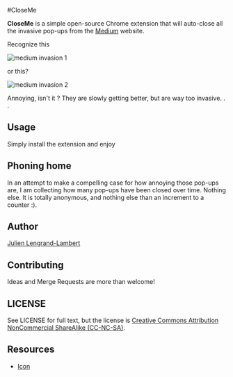 #CloseMe

**CloseMe** is a simple open-source Chrome extension that will auto-close all the invasive pop-ups from the [Medium](https://medium.com) website.

Recognize this

![medium invasion 1](https://www.dropbox.com/s/bgckxzsd4vdrpft/medium-invasion-1.png?dl=0)

 or this?

![medium invasion 2](https://www.dropbox.com/s/16don5rsq7xchte/medium-invasion-2.png?dl=0)


Annoying, isn't it ? They are slowly getting better, but are way too invasive. . . 

## Usage

Simply install the extension and enjoy

## Phoning home

In an attempt to make a compelling case for how annoying those pop-ups are, I am collecting how many pop-ups have been closed over time. 
Nothing else. It is totally anonymous, and nothing else than an increment to a counter :).

## Author

[Julien Lengrand-Lambert](https://github.com/jlengrand)

## Contributing

Ideas and Merge Requests are more than welcome!

## LICENSE

See LICENSE for full text, but the license is [Creative Commons Attribution NonCommercial ShareAlike (CC-NC-SA)](https://tldrlegal.com/license/creative-commons-attribution-noncommercial-sharealike-(cc-nc-sa)).

## Resources

* [Icon](https://www.flaticon.com/free-icon/cancel_128397#term=sign&page=1&position=59)
